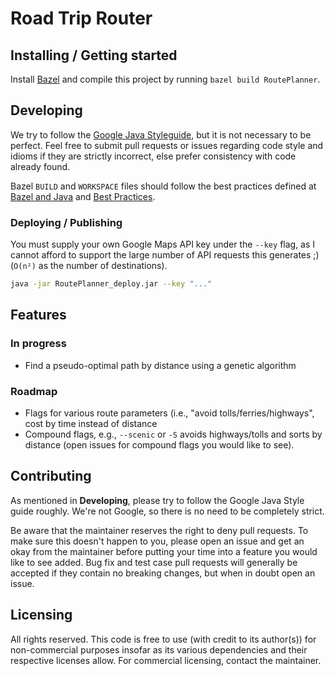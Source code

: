 # Road Trip Router


## Installing / Getting started

Install [Bazel](https://bazel.build/) and compile this project by running `bazel build RoutePlanner`.

## Developing

We try to follow the [Google Java Styleguide](https://google.github.io/styleguide/javaguide.html), but it is not necessary to be perfect. Feel free to submit pull requests or issues regarding code style and idioms if they are strictly incorrect, else prefer consistency with code already found.

Bazel `BUILD` and `WORKSPACE` files should follow the best practices defined at [Bazel and Java](https://docs.bazel.build/versions/master/bazel-and-java.html) and [Best Practices](https://docs.bazel.build/versions/master/best-practices.html).

### Deploying / Publishing

You must supply your own Google Maps API key under the `--key` flag, as I cannot afford to support the large number of API requests this generates ;) (`O(n²)` as the number of destinations).

```BASH
java -jar RoutePlanner_deploy.jar --key "..."
```

## Features

### In progress

- Find a pseudo-optimal path by distance using a genetic algorithm

### Roadmap

- Flags for various route parameters (i.e., "avoid tolls/ferries/highways",
	cost by time instead of distance
- Compound flags, e.g., `--scenic` or `-S` avoids highways/tolls and sorts by distance (open issues for compound flags you would like to see).

## Contributing

As mentioned in **Developing**, please try to follow the Google Java Style guide roughly. We're not Google, so there is no need to be completely strict.

Be aware that the maintainer reserves the right to deny pull requests. To make sure this doesn't happen to you, please open an issue and get an okay from the maintainer before putting your time into a feature you would like to see added. Bug fix and test case pull requests will generally be accepted if they contain no breaking changes, but when in doubt open an issue.

## Licensing

All rights reserved. This code is free to use (with credit to its author(s)) for non-commercial purposes insofar as its various dependencies and their respective licenses allow. For commercial licensing, contact the maintainer.
